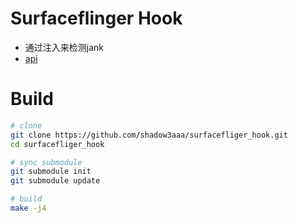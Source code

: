 # Surfaceflinger Hook

* 通过注入来检测jank
* [api](https://github.com/shadow3aaa/surfacefliger_hook_api)

# Build

```bash
# clone
git clone https://github.com/shadow3aaa/surfacefliger_hook.git
cd surfacefliger_hook

# sync submodule
git submodule init
git submodule update

# build
make -j4
```
